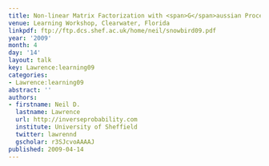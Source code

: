```yaml
---
title: Non-linear Matrix Factorization with <span>G</span>aussian Processes
venue: Learning Workshop, Clearwater, Florida
linkpdf: ftp://ftp.dcs.shef.ac.uk/home/neil/snowbird09.pdf
year: '2009'
month: 4
day: '14'
layout: talk
key: Lawrence:learning09
categories:
- Lawrence:learning09
abstract: ''
authors:
- firstname: Neil D.
  lastname: Lawrence
  url: http://inverseprobability.com
  institute: University of Sheffield
  twitter: lawrennd
  gscholar: r3SJcvoAAAAJ
published: 2009-04-14
---
```

